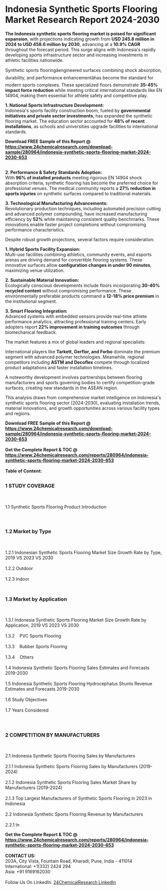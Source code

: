 <h1>Indonesia Synthetic Sports Flooring   Market Research Report 2024-2030</h1><p><strong>The Indonesia synthetic sports flooring market is poised for significant expansion</strong>, with projections indicating growth from <strong>USD 245.8 million in 2024 to USD 458.6 million by 2030</strong>, advancing at a <strong>10.9% CAGR</strong> throughout the forecast period. This surge aligns with Indonesia's rapidly developing sports infrastructure sector and increasing investments in athletic facilities nationwide.</p><p>Synthetic sports flooringâengineered surfaces combining shock absorption, durability, and performance enhancementâhas become the standard for modern sports complexes. These specialized floors demonstrate <strong>35-45% impact force reduction</strong> while meeting critical international standards like EN 14904, making them essential for athlete safety and competitive play.</p><p><strong>1. National Sports Infrastructure Development:</strong><br>
Indonesia's sports facility construction boom, fueled by <strong>governmental initiatives and private sector investments</strong>, has expanded the synthetic flooring market. The education sector accounted for <strong>48% of recent installations</strong>, as schools and universities upgrade facilities to international standards.</p><div><b>Download FREE Sample of this Report @ 
            <a href="https://www.24chemicalresearch.com/download-sample/280964/indonesia-synthetic-sports-flooring-market-2024-2030-653">
            https://www.24chemicalresearch.com/download-sample/280964/indonesia-synthetic-sports-flooring-market-2024-2030-653</a></b></div><br><p><strong>2. Performance &amp; Safety Standards Adoption:</strong><br>
With <strong>96% of installed products</strong> meeting rigorous EN 14904 shock absorption criteria, synthetic flooring has become the preferred choice for professional venues. The medical community reports a <strong>27% reduction in sports injuries</strong> on synthetic surfaces compared to traditional materials.</p><p><strong>3. Technological Manufacturing Advancements:</strong><br>
Revolutionary production techniques, including automated precision cutting and advanced polymer compounding, have increased manufacturing efficiency by <strong>52%</strong> while maintaining consistent quality benchmarks. These innovations enable faster project completions without compromising performance characteristics.</p><p>Despite robust growth projections, several factors require consideration:</p><p><strong>1. Hybrid Sports Facility Expansion:</strong><br>
Multi-use facilities combining athletics, community events, and esports arenas are driving demand for convertible flooring systems. These innovative surfaces allow <strong>configuration changes in under 90 minutes</strong>, maximizing venue utilization.</p><p><strong>2. Sustainable Material Innovation:</strong><br>
Ecologically conscious developments include floors incorporating <strong>30-40% recycled content</strong> without compromising performance. These environmentally preferable products command a <strong>12-18% price premium</strong> in the institutional segment.</p><p><strong>3. Smart Flooring Integration:</strong><br>
Advanced systems with embedded sensors provide real-time athlete performance analytics, attracting professional training centers. Early adopters report <strong>22% improvement in training outcomes</strong> through biomechanical feedback.</p><p>The market features a mix of global leaders and regional specialists:</p><p>International players like <strong>Tarkett, Gerflor, and Forbo</strong> dominate the premium segment with advanced polymer technologies. Meanwhile, regional competitors including <strong>ASTM and Decoflex</strong> compete through localized product adaptations and faster installation timelines.</p><p>A noteworthy development involves partnerships between flooring manufacturers and sports governing bodies to certify competition-grade surfaces, creating new standards in the ASEAN region.</p><p>This analysis draws from comprehensive market intelligence on Indonesia's synthetic sports flooring sector (2024-2030), evaluating installation trends, material innovations, and growth opportunities across various facility types and regions.</p><div><b>Download FREE Sample of this Report @ 
            <a href="https://www.24chemicalresearch.com/download-sample/280964/indonesia-synthetic-sports-flooring-market-2024-2030-653">
            https://www.24chemicalresearch.com/download-sample/280964/indonesia-synthetic-sports-flooring-market-2024-2030-653</a></b></div><br><div><b>Get the Complete Report & TOC @ 
            <a href="https://www.24chemicalresearch.com/reports/280964/indonesia-synthetic-sports-flooring-market-2024-2030-653">
            https://www.24chemicalresearch.com/reports/280964/indonesia-synthetic-sports-flooring-market-2024-2030-653</a></b></div><br>
            <b>Table of Content:</b><p><h2><span style="font-size:16px"><strong>1 STUDY COVERAGE</strong></span></h2><br />
<p>1.1 Synthetic Sports Flooring   Product Introduction</p><br />
<h2><span style="font-size:16px"><strong>1.2 Market by Type</strong></span></h2><br />
<p>1.2.1 Indonesian Synthetic Sports Flooring   Market Size Growth Rate by Type, 2019 VS 2023 VS 2030<br /><br />
1.2.2 Outdoor&nbsp;&nbsp; &nbsp;<br /><br />
1.2.3 Indoor<br /><br />
<h2><span style="font-size:16px"><strong>1.3 Market by Application</strong></span></h2><br />
<p>1.3.1 Indonesia Synthetic Sports Flooring   Market Size Growth Rate by Application, 2019 VS 2023 VS 2030<br /><br />
1.3.2&nbsp;&nbsp; &nbsp;PVC Sports Flooring<br /><br />
1.3.3&nbsp;&nbsp; &nbsp;Rubber Sports Flooring<br /><br />
1.3.4&nbsp;&nbsp; &nbsp;Others<br /><br />
1.4 Indonesia Synthetic Sports Flooring   Sales Estimates and Forecasts 2019-2030<br /><br />
1.5 Indonesia Synthetic Sports Flooring   Hydrocephalus Shunts Revenue Estimates and Forecasts 2019-2030<br /><br />
1.6 Study Objectives<br /><br />
1.7 Years Considered</p><br />
<h2><span style="font-size:16px"><strong>2 COMPETITION BY MANUFACTURERS</strong></span></h2><br />
<p>2.1 Indonesia Synthetic Sports Flooring   Sales by Manufacturers<br /><br />
2.1.1 Indonesia Synthetic Sports Flooring   Sales by Manufacturers (2019-2024)<br /><br />
2.1.2 Indonesia Synthetic Sports Flooring   Sales Market Share by Manufacturers (2019-2024)<br /><br />
2.1.3 Top Largest Manufacturers of Synthetic Sports Flooring   in 2023 in Indonesia<br /><br />
2.2 Indonesia Synthetic Sports Flooring   Revenue by Manufacturers<br /><br />
2.2.1 In</p><div><b>Get the Complete Report & TOC @ 
            <a href="https://www.24chemicalresearch.com/reports/280964/indonesia-synthetic-sports-flooring-market-2024-2030-653">
            https://www.24chemicalresearch.com/reports/280964/indonesia-synthetic-sports-flooring-market-2024-2030-653</a></b></div><br><b>CONTACT US:</b><br>
            203A, City Vista, Fountain Road, Kharadi, Pune, India - 411014<br>
            International: +1(332) 2424 294<br>
            Asia: +91 9169162030 <br><br>
            Follow Us On LinkedIn: <a href="https://www.linkedin.com/company/24chemicalresearch/">24ChemicalResearch LinkedIn</a>